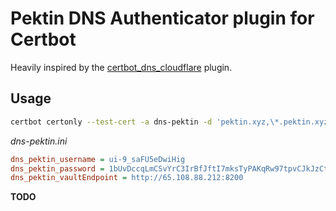 # Pektin DNS Authenticator plugin for Certbot

Heavily inspired by the [certbot_dns_cloudflare](https://github.com/certbot/certbot/tree/master/certbot-dns-cloudflare) plugin.

## Usage

```sh
certbot certonly --test-cert -a dns-pektin -d 'pektin.xyz,\*.pektin.xyz' --dns-pektin-credentials dns-pektin.ini --dns-pektin-propagation-seconds 60
```

_dns-pektin.ini_

```ini
dns_pektin_username = ui-9_saFU5eDwiHig
dns_pektin_password = 1bUvDccqLmCSvYrC3IrBfJftI7mksTyPAKqRw97tpvCJkJzCt58aplwExPPMLU8QZbRLYRIr8sxFq78gGTy3-z_MJce9vxuWdh6wR19z-YHFZyMs61yk7HYNp1yToHTTpxqMUA
dns_pektin_vaultEndpoint = http://65.108.88.212:8200
```

**TODO**
